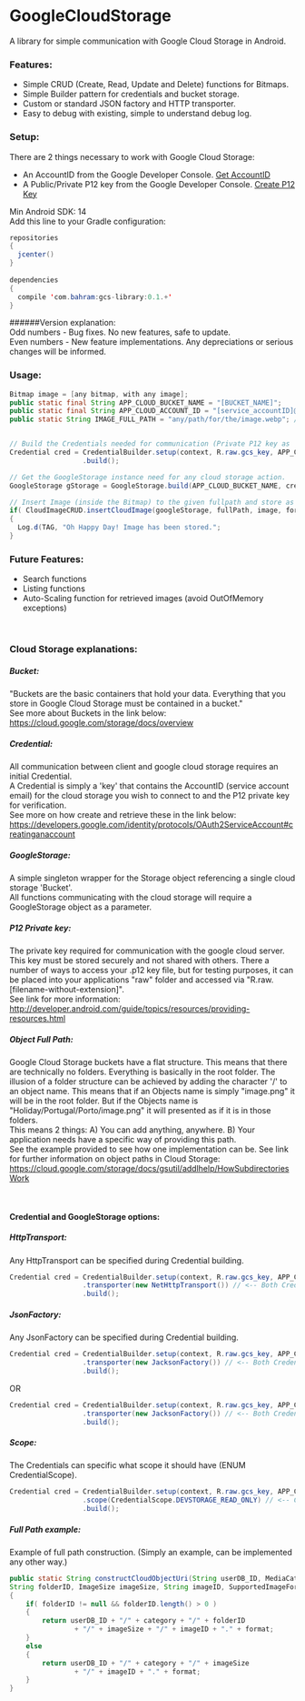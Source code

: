 # GoogleCloudStorage

A library for simple communication with Google Cloud Storage in Android.

### Features:
- Simple CRUD (Create, Read, Update and Delete) functions for Bitmaps.
- Simple Builder pattern for credentials and bucket storage.
- Custom or standard JSON factory and HTTP transporter.
- Easy to debug with existing, simple to understand debug log.

### Setup:
There are 2 things necessary to work with Google Cloud Storage:
- An AccountID from the Google Developer Console. [Get AccountID](https://developers.google.com/identity/protocols/OAuth2ServiceAccount#creatinganaccount)
- A Public/Private P12 key from the Google Developer Console. [Create P12 Key](https://cloud.google.com/storage/docs/authentication?hl=en#generating-a-private-key)


Min Android SDK: 14<br>
Add this line to your Gradle configuration:
```java
repositories 
{
  jcenter()
}
    
dependencies 
{
  compile 'com.bahram:gcs-library:0.1.+'
}
```

######Version explanation:<br>
Odd numbers  - Bug fixes. No new features, safe to update.<br>
Even numbers - New feature implementations. Any depreciations or serious changes will be informed.<br>

### Usage:
```java
Bitmap image = [any bitmap, with any image];
public static final String APP_CLOUD_BUCKET_NAME = "[BUCKET_NAME]";
public static final String APP_CLOUD_ACCOUNT_ID = "[service_accountID]@developer.gserviceaccount.com";
public static String IMAGE_FULL_PATH = "any/path/for/the/image.webp"; // See Object Full Path explanation.


// Build the Credentials needed for communication (Private P12 key as 'R.raw.gcs_key").
Credential cred = CredentialBuilder.setup(context, R.raw.gcs_key, APP_CLOUD_ACCOUNT_ID)
                  .build();

// Get the GoogleStorage instance need for any cloud storage action.
GoogleStorage gStorage = GoogleStorage.build(APP_CLOUD_BUCKET_NAME, cred);

// Insert Image (inside the Bitmap) to the given fullpath and store as given format.
if( CloudImageCRUD.insertCloudImage(googleStorage, fullPath, image, format) )
{
  Log.d(TAG, "Oh Happy Day! Image has been stored.";
}
```



### Future Features:
- Search functions
- Listing functions
- Auto-Scaling function for retrieved images (avoid OutOfMemory exceptions)

<br>

### Cloud Storage explanations:

##### Bucket:
"Buckets are the basic containers that hold your data. Everything that you store in Google Cloud Storage must be contained in a bucket."<br>
See more about Buckets in the link below:<br>
https://cloud.google.com/storage/docs/overview


##### Credential:
All communication between client and google cloud storage requires an initial Credential.<br>
A Credential is simply a 'key' that contains the AccountID (service account email) for the cloud storage you wish to connect to and the P12 private key for verification.<br>
See more on how create and retrieve these in the link below:<br>
https://developers.google.com/identity/protocols/OAuth2ServiceAccount#creatinganaccount

##### GoogleStorage:
A simple singleton wrapper for the Storage object referencing a single cloud storage 'Bucket'.<br>
All functions communicating with the cloud storage will require a GoogleStorage object as a parameter.

##### P12 Private key:
The private key required for communication with the google cloud server. This key must be stored securely and not shared with others. There a number of ways to access your .p12 key file, but for testing purposes, it can be placed into your applications "raw" folder and accessed via "R.raw.[filename-without-extension]".<br>
See link for more information:<br>
http://developer.android.com/guide/topics/resources/providing-resources.html

##### Object Full Path:
Google Cloud Storage buckets have a flat structure. This means that there are technically no folders. Everything is basically in the root folder. The illusion of a folder structure can be achieved by adding the character '/' to an object name. This means that if an Objects name is simply "image.png" it will be in the root folder. But if the Objects name is "Holiday/Portugal/Porto/image.png" it will presented as if it is in those folders.<br>
This means 2 things:
A) You can add anything, anywhere. B) Your application needs have a specific way of providing this path.<br>
See the example provided to see how one implementation can be.
See link for further information on object paths in Cloud Storage:<br>
https://cloud.google.com/storage/docs/gsutil/addlhelp/HowSubdirectoriesWork

<br>

#### Credential and GoogleStorage options:

##### HttpTransport: 
Any HttpTransport can be specified during Credential building.
```java
Credential cred = CredentialBuilder.setup(context, R.raw.gcs_key, APP_CLOUD_ACCOUNT_ID)
                  .transporter(new NetHttpTransport()) // <-- Both Credential and GoogleStorage will use this
                  .build();
```

##### JsonFactory: 
Any JsonFactory can be specified during Credential building.
```java
Credential cred = CredentialBuilder.setup(context, R.raw.gcs_key, APP_CLOUD_ACCOUNT_ID)
                  .transporter(new JacksonFactory()) // <-- Both Credential and GoogleStorage will use this
                  .build();
```
OR
```java
Credential cred = CredentialBuilder.setup(context, R.raw.gcs_key, APP_CLOUD_ACCOUNT_ID)
                  .transporter(new JacksonFactory()) // <-- Both Credential and GoogleStorage will use this
                  .build();
```

##### Scope: 
The Credentials can specific what scope it should have (ENUM CredentialScope).
```java
Credential cred = CredentialBuilder.setup(context, R.raw.gcs_key, APP_CLOUD_ACCOUNT_ID)
                  .scope(CredentialScope.DEVSTORAGE_READ_ONLY) // <-- Credential will use this
                  .build();
```


##### Full Path example: 
Example of full path construction. (Simply an example, can be implemented any other way.)
```java
public static String constructCloudObjectUri(String userDB_ID, MediaCategory category,
String folderID, ImageSize imageSize, String imageID, SupportedImageFormats format)
{
    if( folderID != null && folderID.length() > 0 )
    {
        return userDB_ID + "/" + category + "/" + folderID 
                + "/" + imageSize + "/" + imageID + "." + format;
    }
    else
    {
        return userDB_ID + "/" + category + "/" + imageSize 
                + "/" + imageID + "." + format;
    }
}
```

